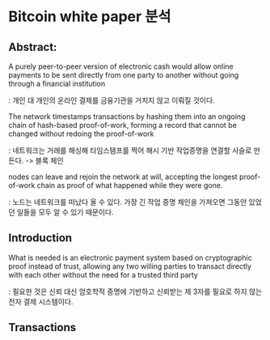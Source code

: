 # Bitcoin white paper 분석

## Abstract:
A purely peer-to-peer version of electronic cash would allow online
payments to be sent directly from one party to another without going through a
financial institution

: 개인 대 개인의 온라인 결제를 금융기관을 거치지 않고 이뤄질 것이다.

The network timestamps transactions by hashing them into an ongoing chain of
hash-based proof-of-work, forming a record that cannot be changed without redoing
the proof-of-work

: 네트워크는 거래를 해싱해 타임스탬프를 찍어 해시 기반 작업증명을 연결할 사슬로 만든다.
-> 블록 체인

nodes can leave and rejoin the network at will, accepting the longest
proof-of-work chain as proof of what happened while they were gone.

: 노드는 네트워크를 떠났다 올 수 있다. 가장 긴 작업 증명 체인을 가져오면 그동안 있었던 일들을 모두 알 수 있기 때문이다.


## Introduction
What is needed is an electronic payment system based on cryptographic proof instead of trust,
allowing any two willing parties to transact directly with each other without the need for a trusted
third party

: 필요한 것은 신뢰 대신 암호학적 증명에 기반하고 신뢰받는 제 3자를 필요로 하지 않는 전자 결제 시스템이다.

## Transactions
